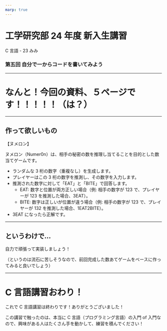 ```yaml
---
marp: true
---
```


# 工学研究部 24 年度 新入生講習

C 言語 - 23 みみ

### 第五回 自分で一からコードを書いてみよう

---

# なんと！今回の資料、５ページです！！！！！（は？）

---

## 作って欲しいもの

【ヌメロン】

ヌメロン（Numer0n）は、相手の秘密の数を推理し当てることを目的とした数当てゲームです。

- ランダムな 3 桁の数字（重複なし）を生成します。
- プレイヤーはこの 3 桁の数字を推測し、その数字を入力します。
- 推測された数字に対して「EAT」と「BITE」で回答します。
  - EAT: 数字と位置が両方正しい場合（例: 相手の数字が 123 で、プレイヤーが 123 を推測した場合、3EAT）。
  - BITE: 数字は正しいが位置が違う場合（例: 相手の数字が 123 で、プレイヤーが 132 を推測した場合、1EAT2BITE）。
- 3EAT になったら正解です。

---

## というわけで...

自力で頑張って実装しましょう！

（というのは流石に苦しそうなので、前回完成した数あてゲームをベースに作ってみると良いでしょう）

---

# C 言語講習おわり！

これで C 言語講習は終わりです！ありがとうございました！

この講習で触ったのは、本当に C 言語（プログラミング言語）の入門 of 入門なので、興味がある人はたくさん手を動かして、練習を積んでください！
